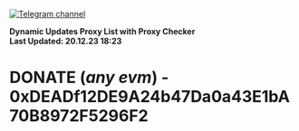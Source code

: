 [![Telegram channel](https://img.shields.io/endpoint?url=https://runkit.io/damiankrawczyk/telegram-badge/branches/master?url=https://t.me/n4z4v0d)](https://t.me/n4z4v0d) 

**Dynamic Updates Proxy List with Proxy Checker**  
**Last Updated: 20.12.23 18:23**

# DONATE (_any evm_) - 0xDEADf12DE9A24b47Da0a43E1bA70B8972F5296F2
